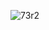 ![73r2](https://user-images.githubusercontent.com/81012667/156185979-25c46c29-77f9-4373-b0b7-489ab16ee91b.gif)
